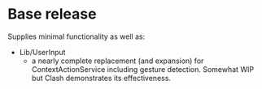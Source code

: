 # Base release

Supplies minimal functionality as well as:
* Lib/UserInput
  * a nearly complete replacement (and expansion) for ContextActionService including gesture detection. Somewhat WIP but Clash demonstrates its effectiveness.
